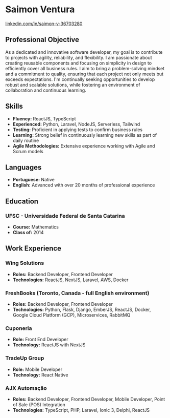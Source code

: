 # Saimon Ventura
[linkedin.com/in/saimon-v-36703280](https://www.linkedin.com/in/saimon-v-36703280)

## Professional Objective
As a dedicated and innovative software developer, my goal is to contribute to projects with agility, reliability, and flexibility. I am passionate about creating reusable components and focusing on simplicity in design to efficiently cover all business rules. I aim to bring a problem-solving mindset and a commitment to quality, ensuring that each project not only meets but exceeds expectations. I'm continually seeking opportunities to develop robust and scalable solutions, while fostering an environment of collaboration and continuous learning.

## Skills

- **Fluency:** ReactJS, TypeScript
- **Experienced:** Python, Laravel, NodeJS, Serverless, Tailwind
- **Testing:** Proficient in applying tests to confirm business rules
- **Learning:** Strong belief in continuously learning new skills as part of daily routine
- **Agile Methodologies:** Extensive experience working with Agile and Scrum models

## Languages

- **Portuguese:** Native
- **English:** Advanced with over 20 months of professional experience

## Education

### UFSC - Universidade Federal de Santa Catarina
- **Course:** Mathematics
- **Class of:** 2014


## Work Experience

### Wing Solutions
- **Roles:** Backend Developer, Frontend Developer
- **Technologies:** ReactJS, NextJS, Laravel, AWS, Docker

### FreshBooks (Toronto, Canada - full English environment)
- **Roles:** Backend Developer, Frontend Developer
- **Technologies:** Python, Flask, Django, EmberJS, ReactJS, Docker, Google Cloud Platform (GCP), Microservices, RabbitMQ

### Cuponeria
- **Role:** Front End Developer
- **Technology:** ReactJS with NextJS

### TradeUp Group
- **Role:** Mobile Developer
- **Technology:** React Native

### AJX Automação
- **Roles:** Backend Developer, Frontend Developer, Mobile Developer, Point of Sale (POS) Integration
- **Technologies:** TypeScript, PHP, Laravel, Ionic 3, Delphi, ReactJS
